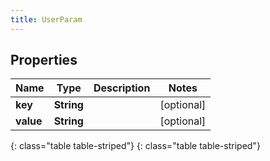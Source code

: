 ```yaml
---
title: UserParam
---
```


## Properties

| Name | Type | Description | Notes |
| ------------ | ------------- | ------------- | ------------- |
| **key** | **String** |  |  [optional] |
| **value** | **String** |  |  [optional] |
{: class="table table-striped"}
{: class="table table-striped"}


